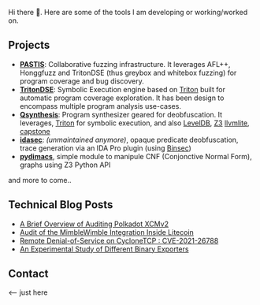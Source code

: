Hi there 👋. Here are some of the tools I am developing or working/worked on.

## Projects

* [**PASTIS**](https://github.com/quarkslab/pastis): Collaborative fuzzing infrastructure. It leverages AFL++, Honggfuzz and TritonDSE (thus greybox and whitebox fuzzing) for program coverage and bug discovery.
* [**TritonDSE**](https://github.com/quarkslab/tritondse): Symbolic Execution engine based on [Triton](https://github.com/JonathanSalwan/Triton) built for automatic program coverage exploration. It has been design to encompass multiple program analysis use-cases.
* [**Qsynthesis**](https://github.com/quarkslab/qsynthesis): Program synthesizer geared for deobfuscation. It leverages, [Triton](https://github.com/JonathanSalwan/Triton) for symbolic execution, and also [LevelDB](https://github.com/google/leveldb), [Z3](https://github.com/Z3Prover/z3) [llvmlite](https://github.com/numba/llvmlite), [capstone](https://github.com/capstone-engine/capstone)
* [**idasec**](https://github.com/RobinDavid/idasec): *(unmaintained anymore)*, opaque predicate deobfuscation, trace generation via an IDA Pro plugin (using [Binsec](https://binsec.github.io))
* [**pydimacs**](https://github.com/RobinDavid/pydimacs), simple module to manipule CNF (Conjonctive Normal Form), graphs using Z3 Python API

and more to come..

## Technical Blog Posts

* [A Brief Overview of Auditing Polkadot XCMv2](https://blog.quarkslab.com/a-brief-overview-of-auditing-xcmv2.html)
* [Audit of the MimbleWimble Integration Inside Litecoin](https://blog.quarkslab.com/audit-of-the-mimblewimble-integration-inside-litecoin.html)
* [Remote Denial-of-Service on CycloneTCP : CVE-2021-26788](https://blog.quarkslab.com/remote-denial-of-service-on-cyclonetcp-cve-2021-26788.html)
* [An Experimental Study of Different Binary Exporters](https://blog.quarkslab.com/an-experimental-study-of-different-binary-exporters.html)

## Contact

<-- just here

<!--
**RobinDavid/RobinDavid** is a ✨ _special_ ✨ repository because its `README.md` (this file) appears on your GitHub profile.

Here are some ideas to get you started:

- 🔭 I’m currently working on ...
- 🌱 I’m currently learning ...
- 👯 I’m looking to collaborate on ...
- 🤔 I’m looking for help with ...
- 💬 Ask me about ...
- 📫 How to reach me: ...
- 😄 Pronouns: ...
- ⚡ Fun fact: ...
-->
